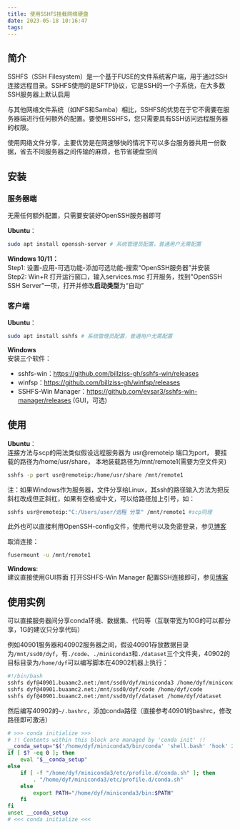 ```yaml
---
title: 使用SSHFS挂载网络硬盘
date: 2023-05-18 10:16:47
tags:
---
```

## 简介
SSHFS（SSH Filesystem）是一个基于FUSE的文件系统客户端，用于通过SSH连接远程目录。SSHFS使用的是SFTP协议，它是SSH的一个子系统，在大多数SSH服务器上默认启用

与其他网络文件系统（如NFS和Samba）相比，SSHFS的优势在于它不需要在服务器端进行任何额外的配置。要使用SSHFS，您只需要具有SSH访问远程服务器的权限。

使用网络文件分享，主要优势是在网速够快的情况下可以多台服务器共用一份数据，省去不同服务器之间传输的麻烦，也节省硬盘空间

## 安装
### 服务器端
无需任何额外配置，只需要安装好OpenSSH服务器即可

**Ubuntu**：
```bash
sudo apt install openssh-server # 系统管理员配置，普通用户无需配置
```

**Windows 10/11：** \
Step1: 设置-应用-可选功能-添加可选功能-搜索“OpenSSH服务器”并安装 \
Step2: Win+R 打开运行窗口，输入services.msc 打开服务，找到"OpenSSH SSH Server"一项，打开并修改**启动类型**为“自动”

### 客户端
**Ubuntu**：
```bash
sudo apt install sshfs # 系统管理员配置，普通用户无需配置
```
**Windows** \
安装三个软件：
* sshfs-win：https://github.com/billziss-gh/sshfs-win/releases
* winfsp：https://github.com/billziss-gh/winfsp/releases
* SSHFS-Win Manager：https://github.com/evsar3/sshfs-win-manager/releases (GUI，可选)

## 使用
**Ubuntu**：\
连接方法与scp的用法类似假设远程服务器为 usr@remoteip 端口为port， 要挂载的路径为/home/usr/share， 本地装载路径为/mnt/remote1(需要为空文件夹)
```bash
sshfs -p port usr@remoteip:/home/usr/share /mnt/remote1
```
注：如果Windows作为服务器，文件分享给Linux，其ssh的路径输入方法为把反斜杠改成但正斜杠，如果有空格或中文，可以给路径加上引号，如：
```bash
sshfs usr@remoteip:"C:/Users/user/远程 分享" /mnt/remote1 #scp同理
```
此外也可以直接利用OpenSSH-config文件，使用代号以及免密登录，参见[博客](https://eecoder-dyf.github.io/2022/05/26/ssh-config/) 

取消连接：
```bash
fusermount -u /mnt/remote1
```
**Windows**: \
建议直接使用GUI界面 打开SSHFS-Win Manager 配置SSH连接即可，参见[博客](https://blog.csdn.net/xieqiaokang/article/details/109557482)

## 使用实例
可以直接服务器间分享conda环境、数据集、代码等（互联带宽为10G的可以都分享，1G的建议只分享代码）

例如40901服务器和40902服务器之间，假设40901存放数据目录为`/mnt/ssd0/dyf`，有`./code`、`./miniconda3`和`./dataset`三个文件夹，40902的目标目录为`/home/dyf`可以编写脚本在40902机器上执行：
```bash
#!/bin/bash
sshfs dyf@40901.buaamc2.net:/mnt/ssd0/dyf/miniconda3 /home/dyf/miniconda3
sshfs dyf@40901.buaamc2.net:/mnt/ssd0/dyf/code /home/dyf/code
sshfs dyf@40901.buaamc2.net:/mnt/ssd0/dyf/dataset /home/dyf/dataset
```
然后编写40902的`~/.bashrc`，添加conda路径（直接参考40901的bashrc，修改路径即可激活）
```bash
# >>> conda initialize >>>
# !! Contents within this block are managed by 'conda init' !!
__conda_setup="$('/home/dyf/miniconda3/bin/conda' 'shell.bash' 'hook' 2> /dev/null)"
if [ $? -eq 0 ]; then
    eval "$__conda_setup"
else
    if [ -f "/home/dyf/miniconda3/etc/profile.d/conda.sh" ]; then
        . "/home/dyf/miniconda3/etc/profile.d/conda.sh"
    else
        export PATH="/home/dyf/miniconda3/bin:$PATH"
    fi
fi
unset __conda_setup
# <<< conda initialize <<<
```